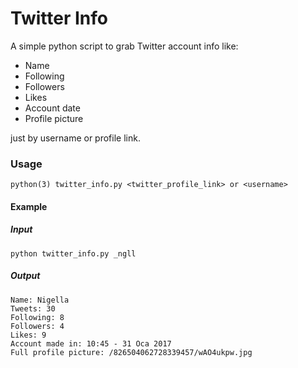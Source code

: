 # Twitter Info
A simple python script to grab Twitter account info like:

- Name
- Following
- Followers
- Likes
- Account date
- Profile picture

just by username or profile link.


### Usage

```
python(3) twitter_info.py <twitter_profile_link> or <username>
```

#### Example


##### Input

```
python twitter_info.py _ngll
```

##### Output

```
Name: Nigella
Tweets: 30
Following: 8
Followers: 4
Likes: 9
Account made in: 10:45 - 31 Oca 2017
Full profile picture: /826504062728339457/wAO4ukpw.jpg
```
